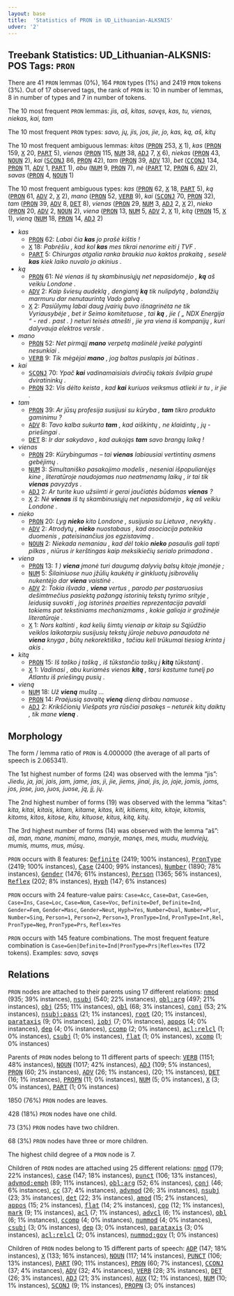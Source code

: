 ```yaml
---
layout: base
title:  'Statistics of PRON in UD_Lithuanian-ALKSNIS'
udver: '2'
---
```


## Treebank Statistics: UD_Lithuanian-ALKSNIS: POS Tags: `PRON`

There are 41 `PRON` lemmas (0%), 164 `PRON` types (1%) and 2419 `PRON` tokens (3%).
Out of 17 observed tags, the rank of `PRON` is: 10 in number of lemmas, 8 in number of types and 7 in number of tokens.

The 10 most frequent `PRON` lemmas: <em>jis, aš, kitas, savęs, kas, tu, vienas, niekas, kai, tam</em>

The 10 most frequent `PRON` types:  <em>savo, jų, jis, jos, jie, jo, kas, ką, aš, kitų</em>

The 10 most frequent ambiguous lemmas: <em>kitas</em> (<tt><a href="lt_alksnis-pos-PRON.html">PRON</a></tt> 253, <tt><a href="lt_alksnis-pos-X.html">X</a></tt> 1), <em>kas</em> (<tt><a href="lt_alksnis-pos-PRON.html">PRON</a></tt> 159, <tt><a href="lt_alksnis-pos-X.html">X</a></tt> 20, <tt><a href="lt_alksnis-pos-PART.html">PART</a></tt> 5), <em>vienas</em> (<tt><a href="lt_alksnis-pos-PRON.html">PRON</a></tt> 115, <tt><a href="lt_alksnis-pos-NUM.html">NUM</a></tt> 38, <tt><a href="lt_alksnis-pos-ADJ.html">ADJ</a></tt> 7, <tt><a href="lt_alksnis-pos-X.html">X</a></tt> 6), <em>niekas</em> (<tt><a href="lt_alksnis-pos-PRON.html">PRON</a></tt> 43, <tt><a href="lt_alksnis-pos-NOUN.html">NOUN</a></tt> 2), <em>kai</em> (<tt><a href="lt_alksnis-pos-SCONJ.html">SCONJ</a></tt> 86, <tt><a href="lt_alksnis-pos-PRON.html">PRON</a></tt> 42), <em>tam</em> (<tt><a href="lt_alksnis-pos-PRON.html">PRON</a></tt> 39, <tt><a href="lt_alksnis-pos-ADV.html">ADV</a></tt> 13), <em>bet</em> (<tt><a href="lt_alksnis-pos-CCONJ.html">CCONJ</a></tt> 134, <tt><a href="lt_alksnis-pos-PRON.html">PRON</a></tt> 11, <tt><a href="lt_alksnis-pos-ADV.html">ADV</a></tt> 1, <tt><a href="lt_alksnis-pos-PART.html">PART</a></tt> 1), <em>abu</em> (<tt><a href="lt_alksnis-pos-NUM.html">NUM</a></tt> 9, <tt><a href="lt_alksnis-pos-PRON.html">PRON</a></tt> 7), <em>nė</em> (<tt><a href="lt_alksnis-pos-PART.html">PART</a></tt> 12, <tt><a href="lt_alksnis-pos-PRON.html">PRON</a></tt> 6, <tt><a href="lt_alksnis-pos-ADV.html">ADV</a></tt> 2), <em>savas</em> (<tt><a href="lt_alksnis-pos-PRON.html">PRON</a></tt> 4, <tt><a href="lt_alksnis-pos-NOUN.html">NOUN</a></tt> 1)

The 10 most frequent ambiguous types:  <em>kas</em> (<tt><a href="lt_alksnis-pos-PRON.html">PRON</a></tt> 62, <tt><a href="lt_alksnis-pos-X.html">X</a></tt> 18, <tt><a href="lt_alksnis-pos-PART.html">PART</a></tt> 5), <em>ką</em> (<tt><a href="lt_alksnis-pos-PRON.html">PRON</a></tt> 61, <tt><a href="lt_alksnis-pos-ADV.html">ADV</a></tt> 2, <tt><a href="lt_alksnis-pos-X.html">X</a></tt> 2), <em>mano</em> (<tt><a href="lt_alksnis-pos-PRON.html">PRON</a></tt> 52, <tt><a href="lt_alksnis-pos-VERB.html">VERB</a></tt> 9), <em>kai</em> (<tt><a href="lt_alksnis-pos-SCONJ.html">SCONJ</a></tt> 70, <tt><a href="lt_alksnis-pos-PRON.html">PRON</a></tt> 32), <em>tam</em> (<tt><a href="lt_alksnis-pos-PRON.html">PRON</a></tt> 39, <tt><a href="lt_alksnis-pos-ADV.html">ADV</a></tt> 8, <tt><a href="lt_alksnis-pos-DET.html">DET</a></tt> 8), <em>vienas</em> (<tt><a href="lt_alksnis-pos-PRON.html">PRON</a></tt> 29, <tt><a href="lt_alksnis-pos-NUM.html">NUM</a></tt> 3, <tt><a href="lt_alksnis-pos-ADJ.html">ADJ</a></tt> 2, <tt><a href="lt_alksnis-pos-X.html">X</a></tt> 2), <em>nieko</em> (<tt><a href="lt_alksnis-pos-PRON.html">PRON</a></tt> 20, <tt><a href="lt_alksnis-pos-ADV.html">ADV</a></tt> 2, <tt><a href="lt_alksnis-pos-NOUN.html">NOUN</a></tt> 2), <em>viena</em> (<tt><a href="lt_alksnis-pos-PRON.html">PRON</a></tt> 13, <tt><a href="lt_alksnis-pos-NUM.html">NUM</a></tt> 5, <tt><a href="lt_alksnis-pos-ADV.html">ADV</a></tt> 2, <tt><a href="lt_alksnis-pos-X.html">X</a></tt> 1), <em>kitą</em> (<tt><a href="lt_alksnis-pos-PRON.html">PRON</a></tt> 15, <tt><a href="lt_alksnis-pos-X.html">X</a></tt> 1), <em>vieną</em> (<tt><a href="lt_alksnis-pos-NUM.html">NUM</a></tt> 18, <tt><a href="lt_alksnis-pos-PRON.html">PRON</a></tt> 14, <tt><a href="lt_alksnis-pos-ADJ.html">ADJ</a></tt> 2)


* <em>kas</em>
  * <tt><a href="lt_alksnis-pos-PRON.html">PRON</a></tt> 62: <em>Labai čia <b>kas</b> jo prašė kištis !</em>
  * <tt><a href="lt_alksnis-pos-X.html">X</a></tt> 18: <em>Pabrėšiu , kad kol <b>kas</b> mes tikrai nenorime eiti į TVF .</em>
  * <tt><a href="lt_alksnis-pos-PART.html">PART</a></tt> 5: <em>Chirurgas atgalia ranka braukia nuo kaktos prakaitą , seselė <b>kas</b> kiek laiko nuvalo jo akinius .</em>
* <em>ką</em>
  * <tt><a href="lt_alksnis-pos-PRON.html">PRON</a></tt> 61: <em>Nė vienas iš tų skambinusiųjų net nepasidomėjo , <b>ką</b> aš veikiu Londone .</em>
  * <tt><a href="lt_alksnis-pos-ADV.html">ADV</a></tt> 2: <em>Kaip šviesų audeklą , dengiantį <b>ką</b> tik nulipdytą , balandžių marmuru dar nenutaurintą Vado galvą .</em>
  * <tt><a href="lt_alksnis-pos-X.html">X</a></tt> 2: <em>Pasiūlymų labai daug įvairių buvo išnagrinėta ne tik Vyriausybėje , bet ir Seimo komitetuose , tai <b>ką</b> , jie ( „ NDX Energija “ - red . past . ) neturi teisės atnešti , jie yra viena iš kompanijų , kuri dalyvauja elektros versle .</em>
* <em>mano</em>
  * <tt><a href="lt_alksnis-pos-PRON.html">PRON</a></tt> 52: <em>Net pirmąjį <b>mano</b> verpetą mašinėlė įveikė palyginti nesunkiai .</em>
  * <tt><a href="lt_alksnis-pos-VERB.html">VERB</a></tt> 9: <em>Tik mėgėjai <b>mano</b> , jog baltas puslapis jai būtinas .</em>
* <em>kai</em>
  * <tt><a href="lt_alksnis-pos-SCONJ.html">SCONJ</a></tt> 70: <em>Ypač <b>kai</b> vadinamaisiais dviračių takais švilpia grupė dviratininkų .</em>
  * <tt><a href="lt_alksnis-pos-PRON.html">PRON</a></tt> 32: <em>Vis dėlto keista , kad <b>kai</b> kuriuos veiksmus atlieki ir tu , ir jie .</em>
* <em>tam</em>
  * <tt><a href="lt_alksnis-pos-PRON.html">PRON</a></tt> 39: <em>Ar jūsų profesija susijusi su kūryba , <b>tam</b> tikro produkto gaminimu ?</em>
  * <tt><a href="lt_alksnis-pos-ADV.html">ADV</a></tt> 8: <em>Tavo kalba sukurta <b>tam</b> , kad aiškintų , ne klaidintų , jų - priešingai .</em>
  * <tt><a href="lt_alksnis-pos-DET.html">DET</a></tt> 8: <em>Ir dar sakydavo , kad aukojąs <b>tam</b> savo brangų laiką !</em>
* <em>vienas</em>
  * <tt><a href="lt_alksnis-pos-PRON.html">PRON</a></tt> 29: <em>Kūrybingumas – tai <b>vienas</b> labiausiai vertintinų asmens gebėjimų .</em>
  * <tt><a href="lt_alksnis-pos-NUM.html">NUM</a></tt> 3: <em>Simultaniško pasakojimo modelis , neseniai išpopuliarėjęs kine , literatūroje naudojamas nuo neatmenamų laikų , ir tai tik <b>vienas</b> pavyzdys .</em>
  * <tt><a href="lt_alksnis-pos-ADJ.html">ADJ</a></tt> 2: <em>Ar turite kuo užsiimti ir gerai jaučiatės būdamas <b>vienas</b> ?</em>
  * <tt><a href="lt_alksnis-pos-X.html">X</a></tt> 2: <em>Nė <b>vienas</b> iš tų skambinusiųjų net nepasidomėjo , ką aš veikiu Londone .</em>
* <em>nieko</em>
  * <tt><a href="lt_alksnis-pos-PRON.html">PRON</a></tt> 20: <em>Lyg <b>nieko</b> kito Londone , susijusio su Lietuva , nevyktų .</em>
  * <tt><a href="lt_alksnis-pos-ADV.html">ADV</a></tt> 2: <em>Atrodytų , <b>nieko</b> nuostabaus , kad asociacija pateikia duomenis , pateisinančius jos egzistavimą .</em>
  * <tt><a href="lt_alksnis-pos-NOUN.html">NOUN</a></tt> 2: <em>Niekada nemaniau , kad dėl tokio <b>nieko</b> pasaulis gali tapti pilkas , niūrus ir kerštingas kaip meksikiečių serialo primadona .</em>
* <em>viena</em>
  * <tt><a href="lt_alksnis-pos-PRON.html">PRON</a></tt> 13: <em>1 ) <b>viena</b> įmonė turi daugumą dalyvių balsų kitoje įmonėje ;</em>
  * <tt><a href="lt_alksnis-pos-NUM.html">NUM</a></tt> 5: <em>Šilainiuose nuo įžūlių kaukėtų ir ginkluotų įsibrovėlių nukentėjo dar <b>viena</b> vaistinė .</em>
  * <tt><a href="lt_alksnis-pos-ADV.html">ADV</a></tt> 2: <em>Tokia išvada , <b>viena</b> vertus , parodo per pastaruosius dešimtmečius pasiektą pažangą istorinių tekstų tyrimo srityje , leidusią suvokti , jog istorinės praeities reprezentacija pavaldi tokiems pat tekstiniams mechanizmams , kokie galioja ir grožinėje literatūroje .</em>
  * <tt><a href="lt_alksnis-pos-X.html">X</a></tt> 1: <em>Nors kaltinti , kad kelių šimtų vienaip ar kitaip su Sąjūdžio veiklos laikotarpiu susijusių tekstų jūroje nebuvo panaudota nė <b>viena</b> knyga , būtų nekorektiška , tačiau keli trūkumai tiesiog krinta į akis .</em>
* <em>kitą</em>
  * <tt><a href="lt_alksnis-pos-PRON.html">PRON</a></tt> 15: <em>Iš taško į tašką , iš tūkstančio taškų į <b>kitą</b> tūkstantį .</em>
  * <tt><a href="lt_alksnis-pos-X.html">X</a></tt> 1: <em>Vadinasi , abu kuriamės vienas <b>kitą</b> , tarsi kastume tunelį po Atlantu iš priešingų pusių .</em>
* <em>vieną</em>
  * <tt><a href="lt_alksnis-pos-NUM.html">NUM</a></tt> 18: <em>Už <b>vieną</b> muštą ...</em>
  * <tt><a href="lt_alksnis-pos-PRON.html">PRON</a></tt> 14: <em>Praėjusią savaitę <b>vieną</b> dieną dirbau namuose .</em>
  * <tt><a href="lt_alksnis-pos-ADJ.html">ADJ</a></tt> 2: <em>Krikščionių Viešpats yra rūsčiai pasakęs – neturėk kitų daiktų , tik mane <b>vieną</b> .</em>

## Morphology

The form / lemma ratio of `PRON` is 4.000000 (the average of all parts of speech is 2.065341).

The 1st highest number of forms (24) was observed with the lemma “jis”: <em>Jiedu, ja, jai, jais, jam, jame, jas, ji, jie, jiems, jinai, jis, jo, joje, jomis, joms, jos, jose, juo, juos, juose, ją, jį, jų</em>.

The 2nd highest number of forms (19) was observed with the lemma “kitas”: <em>kita, kitai, kitais, kitam, kitame, kitas, kiti, kitiems, kito, kitoje, kitomis, kitoms, kitos, kitose, kitu, kituose, kitus, kitą, kitų</em>.

The 3rd highest number of forms (14) was observed with the lemma “aš”: <em>aš, man, mane, manimi, mano, manyje, manęs, mes, mudu, mudviejų, mumis, mums, mus, mūsų</em>.

`PRON` occurs with 8 features: <tt><a href="lt_alksnis-feat-Definite.html">Definite</a></tt> (2419; 100% instances), <tt><a href="lt_alksnis-feat-PronType.html">PronType</a></tt> (2419; 100% instances), <tt><a href="lt_alksnis-feat-Case.html">Case</a></tt> (2400; 99% instances), <tt><a href="lt_alksnis-feat-Number.html">Number</a></tt> (1890; 78% instances), <tt><a href="lt_alksnis-feat-Gender.html">Gender</a></tt> (1476; 61% instances), <tt><a href="lt_alksnis-feat-Person.html">Person</a></tt> (1365; 56% instances), <tt><a href="lt_alksnis-feat-Reflex.html">Reflex</a></tt> (202; 8% instances), <tt><a href="lt_alksnis-feat-Hyph.html">Hyph</a></tt> (147; 6% instances)

`PRON` occurs with 24 feature-value pairs: `Case=Acc`, `Case=Dat`, `Case=Gen`, `Case=Ins`, `Case=Loc`, `Case=Nom`, `Case=Voc`, `Definite=Def`, `Definite=Ind`, `Gender=Fem`, `Gender=Masc`, `Gender=Neut`, `Hyph=Yes`, `Number=Dual`, `Number=Plur`, `Number=Sing`, `Person=1`, `Person=2`, `Person=3`, `PronType=Ind`, `PronType=Int,Rel`, `PronType=Neg`, `PronType=Prs`, `Reflex=Yes`

`PRON` occurs with 145 feature combinations.
The most frequent feature combination is `Case=Gen|Definite=Ind|PronType=Prs|Reflex=Yes` (172 tokens).
Examples: <em>savo, savęs</em>


## Relations

`PRON` nodes are attached to their parents using 17 different relations: <tt><a href="lt_alksnis-dep-nmod.html">nmod</a></tt> (935; 39% instances), <tt><a href="lt_alksnis-dep-nsubj.html">nsubj</a></tt> (540; 22% instances), <tt><a href="lt_alksnis-dep-obl-arg.html">obl:arg</a></tt> (497; 21% instances), <tt><a href="lt_alksnis-dep-obj.html">obj</a></tt> (255; 11% instances), <tt><a href="lt_alksnis-dep-obl.html">obl</a></tt> (68; 3% instances), <tt><a href="lt_alksnis-dep-conj.html">conj</a></tt> (53; 2% instances), <tt><a href="lt_alksnis-dep-nsubj-pass.html">nsubj:pass</a></tt> (21; 1% instances), <tt><a href="lt_alksnis-dep-root.html">root</a></tt> (20; 1% instances), <tt><a href="lt_alksnis-dep-parataxis.html">parataxis</a></tt> (9; 0% instances), <tt><a href="lt_alksnis-dep-iobj.html">iobj</a></tt> (7; 0% instances), <tt><a href="lt_alksnis-dep-appos.html">appos</a></tt> (4; 0% instances), <tt><a href="lt_alksnis-dep-dep.html">dep</a></tt> (4; 0% instances), <tt><a href="lt_alksnis-dep-ccomp.html">ccomp</a></tt> (2; 0% instances), <tt><a href="lt_alksnis-dep-acl-relcl.html">acl:relcl</a></tt> (1; 0% instances), <tt><a href="lt_alksnis-dep-csubj.html">csubj</a></tt> (1; 0% instances), <tt><a href="lt_alksnis-dep-flat.html">flat</a></tt> (1; 0% instances), <tt><a href="lt_alksnis-dep-xcomp.html">xcomp</a></tt> (1; 0% instances)

Parents of `PRON` nodes belong to 11 different parts of speech: <tt><a href="lt_alksnis-pos-VERB.html">VERB</a></tt> (1151; 48% instances), <tt><a href="lt_alksnis-pos-NOUN.html">NOUN</a></tt> (1017; 42% instances), <tt><a href="lt_alksnis-pos-ADJ.html">ADJ</a></tt> (109; 5% instances), <tt><a href="lt_alksnis-pos-PRON.html">PRON</a></tt> (60; 2% instances), <tt><a href="lt_alksnis-pos-ADV.html">ADV</a></tt> (26; 1% instances),  (20; 1% instances), <tt><a href="lt_alksnis-pos-DET.html">DET</a></tt> (16; 1% instances), <tt><a href="lt_alksnis-pos-PROPN.html">PROPN</a></tt> (11; 0% instances), <tt><a href="lt_alksnis-pos-NUM.html">NUM</a></tt> (5; 0% instances), <tt><a href="lt_alksnis-pos-X.html">X</a></tt> (3; 0% instances), <tt><a href="lt_alksnis-pos-PART.html">PART</a></tt> (1; 0% instances)

1850 (76%) `PRON` nodes are leaves.

428 (18%) `PRON` nodes have one child.

73 (3%) `PRON` nodes have two children.

68 (3%) `PRON` nodes have three or more children.

The highest child degree of a `PRON` node is 7.

Children of `PRON` nodes are attached using 25 different relations: <tt><a href="lt_alksnis-dep-nmod.html">nmod</a></tt> (179; 22% instances), <tt><a href="lt_alksnis-dep-case.html">case</a></tt> (147; 18% instances), <tt><a href="lt_alksnis-dep-punct.html">punct</a></tt> (106; 13% instances), <tt><a href="lt_alksnis-dep-advmod-emph.html">advmod:emph</a></tt> (89; 11% instances), <tt><a href="lt_alksnis-dep-obl-arg.html">obl:arg</a></tt> (52; 6% instances), <tt><a href="lt_alksnis-dep-conj.html">conj</a></tt> (46; 6% instances), <tt><a href="lt_alksnis-dep-cc.html">cc</a></tt> (37; 4% instances), <tt><a href="lt_alksnis-dep-advmod.html">advmod</a></tt> (26; 3% instances), <tt><a href="lt_alksnis-dep-nsubj.html">nsubj</a></tt> (23; 3% instances), <tt><a href="lt_alksnis-dep-det.html">det</a></tt> (22; 3% instances), <tt><a href="lt_alksnis-dep-amod.html">amod</a></tt> (15; 2% instances), <tt><a href="lt_alksnis-dep-appos.html">appos</a></tt> (15; 2% instances), <tt><a href="lt_alksnis-dep-flat.html">flat</a></tt> (14; 2% instances), <tt><a href="lt_alksnis-dep-cop.html">cop</a></tt> (12; 1% instances), <tt><a href="lt_alksnis-dep-mark.html">mark</a></tt> (9; 1% instances), <tt><a href="lt_alksnis-dep-acl.html">acl</a></tt> (7; 1% instances), <tt><a href="lt_alksnis-dep-advcl.html">advcl</a></tt> (6; 1% instances), <tt><a href="lt_alksnis-dep-obl.html">obl</a></tt> (6; 1% instances), <tt><a href="lt_alksnis-dep-ccomp.html">ccomp</a></tt> (4; 0% instances), <tt><a href="lt_alksnis-dep-nummod.html">nummod</a></tt> (4; 0% instances), <tt><a href="lt_alksnis-dep-csubj.html">csubj</a></tt> (3; 0% instances), <tt><a href="lt_alksnis-dep-dep.html">dep</a></tt> (3; 0% instances), <tt><a href="lt_alksnis-dep-parataxis.html">parataxis</a></tt> (3; 0% instances), <tt><a href="lt_alksnis-dep-acl-relcl.html">acl:relcl</a></tt> (2; 0% instances), <tt><a href="lt_alksnis-dep-nummod-gov.html">nummod:gov</a></tt> (1; 0% instances)

Children of `PRON` nodes belong to 15 different parts of speech: <tt><a href="lt_alksnis-pos-ADP.html">ADP</a></tt> (147; 18% instances), <tt><a href="lt_alksnis-pos-X.html">X</a></tt> (133; 16% instances), <tt><a href="lt_alksnis-pos-NOUN.html">NOUN</a></tt> (117; 14% instances), <tt><a href="lt_alksnis-pos-PUNCT.html">PUNCT</a></tt> (106; 13% instances), <tt><a href="lt_alksnis-pos-PART.html">PART</a></tt> (90; 11% instances), <tt><a href="lt_alksnis-pos-PRON.html">PRON</a></tt> (60; 7% instances), <tt><a href="lt_alksnis-pos-CCONJ.html">CCONJ</a></tt> (37; 4% instances), <tt><a href="lt_alksnis-pos-ADV.html">ADV</a></tt> (32; 4% instances), <tt><a href="lt_alksnis-pos-VERB.html">VERB</a></tt> (28; 3% instances), <tt><a href="lt_alksnis-pos-DET.html">DET</a></tt> (26; 3% instances), <tt><a href="lt_alksnis-pos-ADJ.html">ADJ</a></tt> (21; 3% instances), <tt><a href="lt_alksnis-pos-AUX.html">AUX</a></tt> (12; 1% instances), <tt><a href="lt_alksnis-pos-NUM.html">NUM</a></tt> (10; 1% instances), <tt><a href="lt_alksnis-pos-SCONJ.html">SCONJ</a></tt> (9; 1% instances), <tt><a href="lt_alksnis-pos-PROPN.html">PROPN</a></tt> (3; 0% instances)

